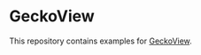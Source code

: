 # GeckoView

This repository contains examples for [GeckoView](https://wiki.mozilla.org/Mobile/GeckoView).
